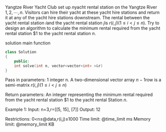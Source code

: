 Yangtze River Yacht Club set up $n$yacht rental station on the Yangtze River $1,2,\cdots,n$. Visitors can hire their yacht at these yacht hire stations and return it at any of the yacht hire stations downstream. The rental between the yacht rental station $i$and the yacht rental station $j$is $r(i,j)$($1\le i\lt j\le n$). Try to design an algorithm to calculate the minimum rental required from the yacht rental station $1 to the yacht rental station $n$.

solution main function
```cpp
class Solution
{
    public:
    int solve(int n, vector<vector<int> >&r)
}
```

Pass in parameters:
1 integer n.
A two-dimensional vector array $n-1$row is a semi-matrix $r(i,j)$($1\le i<j\le n$)

Return parameters:
An integer representing the minimum rental required from the yacht rental station $1 to the yacht rental Station $n$.

Example 1:
Input: n=3,r=[[5, 15], [7]]
Output: 12

Restrictions:
0<n≤@data,r(i,j)≤1000
Time limit: @time_limit ms
Memory limit: @memory_limit KB